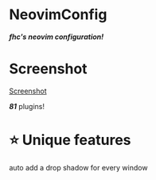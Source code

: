 # NeovimConfig

***fhc's neovim configuration!***

# Screenshot

[Screenshot](https://raw.github.com/Wppopqpu/NeovimConfig/dev/assets/ps.png)

***81*** plugins!

# ⭐ Unique features

auto add a drop shadow for every window
